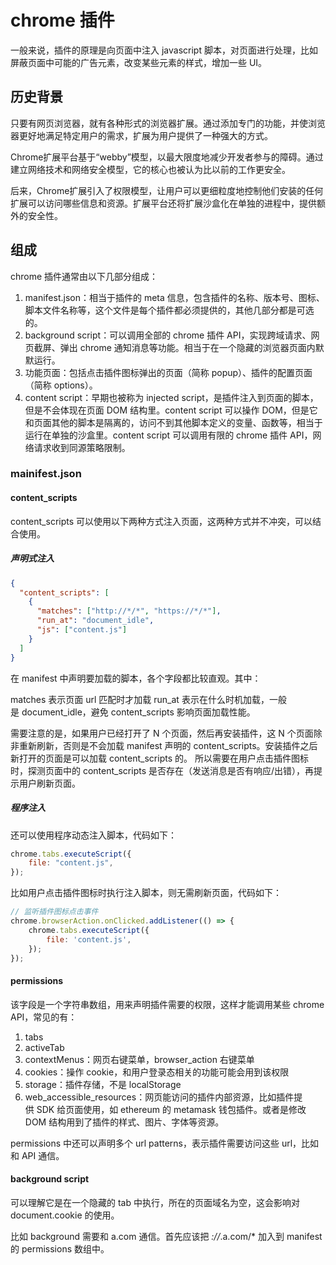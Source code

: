 # chrome 插件 

一般来说，插件的原理是向页面中注入 javascript 脚本，对页面进行处理，比如屏蔽页面中可能的广告元素，改变某些元素的样式，增加一些 UI。

## 历史背景

只要有网页浏览器，就有各种形式的浏览器扩展。通过添加专门的功能，并使浏览器更好地满足特定用户的需求，扩展为用户提供了一种强大的方式。

Chrome扩展平台基于“webby”模型，以最大限度地减少开发者参与的障碍。通过建立网络技术和网络安全模型，它的核心也被认为比以前的工作更安全。

后来，Chrome扩展引入了权限模型，让用户可以更细粒度地控制他们安装的任何扩展可以访问哪些信息和资源。扩展平台还将扩展沙盒化在单独的进程中，提供额外的安全性。

## 组成 

chrome 插件通常由以下几部分组成：

1. manifest.json：相当于插件的 meta 信息，包含插件的名称、版本号、图标、脚本文件名称等，这个文件是每个插件都必须提供的，其他几部分都是可选的。
2. background script：可以调用全部的 chrome 插件 API，实现跨域请求、网页截屏、弹出 chrome 通知消息等功能。相当于在一个隐藏的浏览器页面内默默运行。
3. 功能页面：包括点击插件图标弹出的页面（简称 popup）、插件的配置页面（简称 options）。
4. content script：早期也被称为 injected script，是插件注入到页面的脚本，但是不会体现在页面 DOM 结构里。content script 可以操作 DOM，但是它和页面其他的脚本是隔离的，访问不到其他脚本定义的变量、函数等，相当于运行在单独的沙盒里。content script 可以调用有限的 chrome 插件 API，网络请求收到同源策略限制。

### mainifest.json

#### content_scripts

content_scripts 可以使用以下两种方式注入页面，这两种方式并不冲突，可以结合使用。

##### 声明式注入

```json
{
  "content_scripts": [
    {
      "matches": ["http://*/*", "https://*/*"],
      "run_at": "document_idle",
      "js": ["content.js"]
    }
  ]
}
```

在 manifest 中声明要加载的脚本，各个字段都比较直观。其中：

matches 表示页面 url 匹配时才加载
run_at 表示在什么时机加载，一般是 document_idle，避免 content_scripts 影响页面加载性能。

需要注意的是，如果用户已经打开了 N 个页面，然后再安装插件，这 N 个页面除非重新刷新，否则是不会加载 manifest 声明的 content_scripts。安装插件之后新打开的页面是可以加载 content_scripts 的。
所以需要在用户点击插件图标时，探测页面中的 content_scripts 是否存在（发送消息是否有响应/出错），再提示用户刷新页面。

##### 程序注入

还可以使用程序动态注入脚本，代码如下：

```js
chrome.tabs.executeScript({
    file: "content.js",
});
```

比如用户点击插件图标时执行注入脚本，则无需刷新页面，代码如下：

```js
// 监听插件图标点击事件
chrome.browserAction.onClicked.addListener(() => {
    chrome.tabs.executeScript({
        file: 'content.js',
    });
});
```

#### permissions

该字段是一个字符串数组，用来声明插件需要的权限，这样才能调用某些 chrome API，常见的有：

1. tabs
2. activeTab
3. contextMenus：网页右键菜单，browser_action 右键菜单
4. cookies：操作 cookie，和用户登录态相关的功能可能会用到该权限
5. storage：插件存储，不是 localStorage
6. web_accessible_resources：网页能访问的插件内部资源，比如插件提供 SDK 给页面使用，如 ethereum 的 metamask 钱包插件。或者是修改 DOM 结构用到了插件的样式、图片、字体等资源。

permissions 中还可以声明多个 url patterns，表示插件需要访问这些 url，比如和 API 通信。


#### background script

可以理解它是在一个隐藏的 tab 中执行，所在的页面域名为空，这会影响对 document.cookie 的使用。

比如 background 需要和 a.com 通信。首先应该把 *://*.a.com/* 加入到 manifest 的 permissions 数组中。


